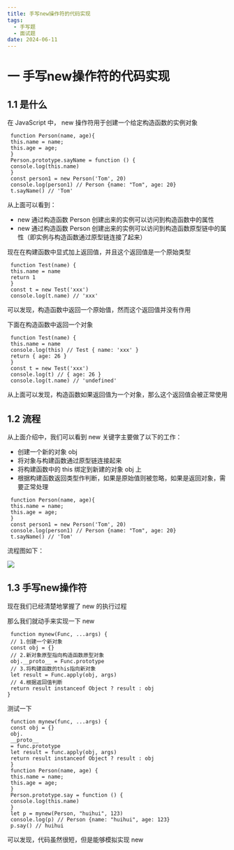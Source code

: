 ```yaml
---
title: 手写new操作符的代码实现
tags:
  - 手写题
  - 面试题
date: 2024-06-11
---
```


# 一 手写new操作符的代码实现

## 1.1 是什么

在 JavaScript 中， new 操作符⽤于创建⼀个给定构造函数的实例对象

```JS
 function Person(name, age){
 this.name = name;
 this.age = age;
 }
 Person.prototype.sayName = function () {
 console.log(this.name)
 }
 const person1 = new Person('Tom', 20)
 console.log(person1) // Person {name: "Tom", age: 20}
 t.sayName() // 'Tom'
```

从上⾯可以看到：

- new 通过构造函数 Person 创建出来的实例可以访问到构造函数中的属性
- new 通过构造函数 Person 创建出来的实例可以访问到构造函数原型链中的属性（即实例与构造函数通过原型链连接了起来）

现在在构建函数中显式加上返回值，并且这个返回值是⼀个原始类型

```JS
 function Test(name) {
 this.name = name
 return 1
 }
 const t = new Test('xxx')
 console.log(t.name) // 'xxx'
```

可以发现，构造函数中返回⼀个原始值，然⽽这个返回值并没有作⽤

下⾯在构造函数中返回⼀个对象

```JS
 function Test(name) {
 this.name = name
 console.log(this) // Test { name: 'xxx' }
 return { age: 26 }
 }
 const t = new Test('xxx')
 console.log(t) // { age: 26 }
 console.log(t.name) // 'undefined'
```

从上⾯可以发现，构造函数如果返回值为⼀个对象，那么这个返回值会被正常使⽤

## 1.2 流程

从上⾯介绍中，我们可以看到 new 关键字主要做了以下的⼯作：

- 创建⼀个新的对象 obj
- 将对象与构建函数通过原型链连接起来
- 将构建函数中的 this 绑定到新建的对象 obj 上
- 根据构建函数返回类型作判断，如果是原始值则被忽略，如果是返回对象，需要正常处理

```JS
 function Person(name, age){
 this.name = name;
 this.age = age;
 }
 const person1 = new Person('Tom', 20)
 console.log(person1) // Person {name: "Tom", age: 20}
 t.sayName() // 'Tom'
```

流程图如下：

![](https://f.pz.al/pzal/2024/06/11/b15eaeb04c625.png)

## 1.3 ⼿写new操作符

现在我们已经清楚地掌握了 new 的执⾏过程

那么我们就动⼿来实现⼀下 new

```JS
 function mynew(Func, ...args) {
 // 1.创建⼀个新对象
 const obj = {}
 // 2.新对象原型指向构造函数原型对象
 obj.__proto__ = Func.prototype
 // 3.将构建函数的this指向新对象
 let result = Func.apply(obj, args)
 // 4.根据返回值判断
 return result instanceof Object ? result : obj
}
```

测试⼀下

```JS
 function mynew(func, ...args) {
 const obj = {}
 obj.
 __proto__
 = func.prototype
 let result = func.apply(obj, args)
 return result instanceof Object ? result : obj
 }
 function Person(name, age) {
 this.name = name;
 this.age = age;
 }
 Person.prototype.say = function () {
 console.log(this.name)
 }
 let p = mynew(Person, "huihui", 123)
 console.log(p) // Person {name: "huihui", age: 123}
 p.say() // huihui
```

可以发现，代码虽然很短，但是能够模拟实现 new
